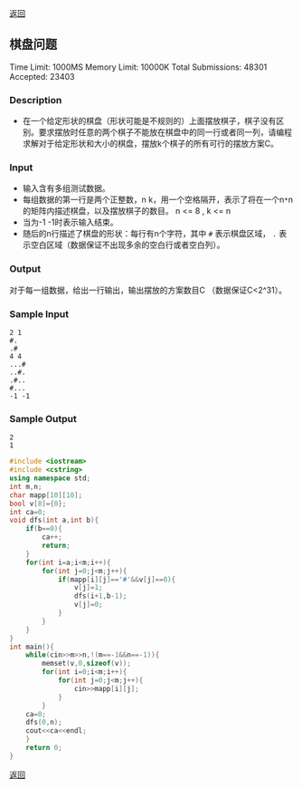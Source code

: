﻿[返回](https://github.com/superkunn/acmer#poj)
## 棋盘问题
Time Limit: 1000MS		Memory Limit: 10000K
Total Submissions: 48301		Accepted: 23403
### Description

* 在一个给定形状的棋盘（形状可能是不规则的）上面摆放棋子，棋子没有区别。要求摆放时任意的两个棋子不能放在棋盘中的同一行或者同一列，请编程求解对于给定形状和大小的棋盘，摆放k个棋子的所有可行的摆放方案C。
### Input

* 输入含有多组测试数据。 
* 每组数据的第一行是两个正整数，n k，用一个空格隔开，表示了将在一个n```*```n的矩阵内描述棋盘，以及摆放棋子的数目。 n <= 8 , k <= n 
* 当为-1 -1时表示输入结束。 
* 随后的n行描述了棋盘的形状：每行有n个字符，其中 ```#``` 表示棋盘区域， ```.``` 表示空白区域（数据保证不出现多余的空白行或者空白列）。 
### Output

对于每一组数据，给出一行输出，输出摆放的方案数目C （数据保证C<2^31）。
### Sample Input
```
2 1
#.
.#
4 4
...#
..#.
.#..
#...
-1 -1
```
### Sample Output
```
2
1
```

```c++
#include <iostream>
#include <cstring>
using namespace std;
int m,n;
char mapp[10][10];
bool v[8]={0};
int ca=0;
void dfs(int a,int b){
    if(b==0){
        ca++;
        return;
    }
    for(int i=a;i<m;i++){
        for(int j=0;j<m;j++){
            if(mapp[i][j]=='#'&&v[j]==0){
                v[j]=1;
                dfs(i+1,b-1);
                v[j]=0;
            }
        }
    }
}
int main(){
    while(cin>>m>>n,!(m==-1&&n==-1)){
        memset(v,0,sizeof(v));
        for(int i=0;i<m;i++){
            for(int j=0;j<m;j++){
                cin>>mapp[i][j];
            }
        }
    ca=0;
    dfs(0,n);
    cout<<ca<<endl;
    }
    return 0;
}
```
[返回](https://github.com/superkunn/acmer#poj)